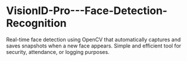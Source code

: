 # VisionID-Pro---Face-Detection-Recognition
Real-time face detection using OpenCV that automatically captures and saves snapshots when a new face appears. Simple and efficient tool for security, attendance, or logging purposes.
